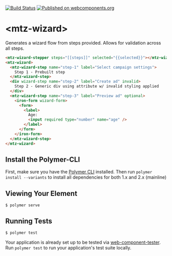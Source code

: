 [![Build Status](https://img.shields.io/travis/MaritzSTL/mtz-wizard/master.svg?style=flat-square)](https://travis-ci.org/MaritzSTL/mtz-wizard)
[![Published on webcomponents.org](https://img.shields.io/badge/webcomponents.org-published-blue.svg?style=flat-square)](https://www.webcomponents.org/element/MaritzSTL/mtz-wizard)

# \<mtz-wizard\>
Generates a wizard flow from steps provided. Allows for validation across all steps.

<!--
```
<custom-element-demo>
  <template>
    <link rel="import" href="../iron-form/iron-form.html">
    <link rel="import" href="mtz-wizard.html">
    <link rel="import" href="mtz-wizard-step.html">
    <link rel="import" href="mtz-wizard-stepper.html">

    <next-code-block></next-code-block>
  </template>
</custom-element-demo>
```
-->
```html
<mtz-wizard-stepper steps="[[steps]]" selected="{{selected}}"></mtz-wizard-stepper>
<mtz-wizard>
  <mtz-wizard-step name="step-1" label="Select campaign settings">
    Step 1 - Prebuilt step
  </mtz-wizard-step>
  <div wizard-step name="step-2" label="Create ad" invalid>
    Step 2 - Generic div using attribute w/ invalid styling applied
  </div>
  <mtz-wizard-step name="step-3" label="Preview ad" optional>
    <iron-form wizard-form>
      <form>
        <label>
          Age:
          <input required type="number" name="age" />
        </label>
      </form>
    </iron-form>
  </mtz-wizard-step>
</mtz-wizard>
```

## Install the Polymer-CLI

First, make sure you have the [Polymer CLI](https://www.npmjs.com/package/polymer-cli) installed. Then run `polymer install --variants` to install all dependencies for both 1.x and 2.x (mainline)

## Viewing Your Element

```
$ polymer serve
```

## Running Tests

```
$ polymer test
```

Your application is already set up to be tested via [web-component-tester](https://github.com/Polymer/web-component-tester). Run `polymer test` to run your application's test suite locally.
